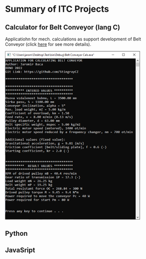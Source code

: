# Summary of ITC Projects

## Calculator for Belt Conveyor (lang C)

Applicatiohn for mech. calculations as support development of Belt Conveyor (click <a href="https://github.com/StingrayCZ/Belt-Conveyor-CalcApp/blob/main/README.md"> here</a> for see more details).

<p float="left">

[//]: # (  <img alt="" src="./Pics/BeltConv.png" width="600" />)
  <img alt="" src="./Pics/App_EN.png" width="440" />
</p>


## Python

## JavaSript
